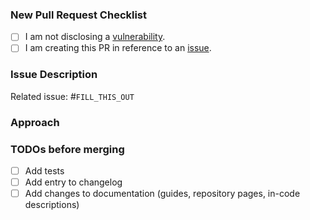 ### New Pull Request Checklist
<!--
    Check every following box [x] before submitting your PR.
    Click the "Preview" tab for better readability.
    Thanks for contributing to Parse Platform!
-->

- [ ] I am not disclosing a [vulnerability](https://github.com/parse-community/parse-server-push-adapter/security/policy).
- [ ] I am creating this PR in reference to an [issue](https://github.com/parse-community/parse-server-push-adapter/issues?q=is%3Aissue).

### Issue Description
<!-- Add a brief description of the issue this PR solves. -->

Related issue: #`FILL_THIS_OUT`

### Approach
<!-- Add a description of the approach in this PR. -->

### TODOs before merging
<!--
    Add TODOs that need to be completed before merging this PR.
    Delete TODOs that do not apply to this PR.
-->

- [ ] Add tests
- [ ] Add entry to changelog
- [ ] Add changes to documentation (guides, repository pages, in-code descriptions)